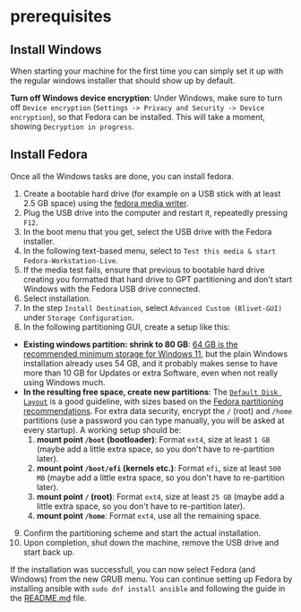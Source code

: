 # prerequisites

## Install Windows

When starting your machine for the first time you can simply set it up with the regular windows installer that should show up by default.

**Turn off Windows device encryption**: Under Windows, make sure to turn off `Device encryption` (`Settings -> Privacy and Security -> Device encryption`), so that Fedora can be installed.
This will take a moment, showing `Decryption in progress`.

## Install Fedora

Once all the Windows tasks are done, you can install fedora.

1. Create a bootable hard drive (for example on a USB stick with at least 2.5 GB space) using the [fedora media writer](https://fedoraproject.org/workstation/download).
2. Plug the USB drive into the computer and restart it, repeatedly pressing `F12`.
3. In the boot menu that you get, select the USB drive with the Fedora installer.
4. In the following text-based menu, select to `Test this media & start Fedora-Workstation-Live`.
5. If the media test fails, ensure that previous to bootable hard drive creating you formatted that hard drive to GPT partitioning and don't start Windows with the Fedora USB drive connected.
6. Select installation.
7. In the step `Install Destination`, select `Advanced Custom (Blivet-GUI)` under `Storage Configuration`.
8. In the following partitioning GUI, create a setup like this:
  * **Existing windows partition: shrink to 80 GB**:
    [64 GB is the recommended minimum storage for Windows 11](https://www.microsoft.com/en-us/windows/windows-11-specifications), but the plain Windows installation already uses 54 GB, and it probably makes sense to have more than 10 GB for Updates or extra Software, even when not really using Windows much.
  * **In the resulting free space, create new partitions**:
    The [`Default Disk Layout`](https://docs.fedoraproject.org/en-US/workstation-docs/disk-config/#_default_disk_layout) is a good guideline, with sizes based on the [Fedora partitioning recommendations](https://docs.fedoraproject.org/en-US/fedora/f36/install-guide/install/Installing_Using_Anaconda/#sect-installation-gui-manual-partitioning-recommended).
    For extra data security, encrypt the `/` (root) and `/home` partitions (use a password you can type manually, you will be asked at every startup). A working setup should be:
    1. **mount point `/boot` (bootloader)**: Format `ext4`, size at least `1 GB` (maybe add a little extra space, so you don't have to re-partition later).
    2. **mount point `/boot/efi` (kernels etc.)**: Format `efi`, size at least `500 MB` (maybe add a little extra space, so you don't have to re-partition later).
    3. **mount point `/` (root)**: Format `ext4`, size at least `25 GB` (maybe add a little extra space, so you don't have to re-partition later).
    4. **mount point `/home`**: Format `ext4`, use all the remaining space.
9. Confirm the partitioning scheme and start the actual installation.
10. Upon completion, shut down the machine, remove the USB drive and start back up.

If the installation was successfull, you can now select Fedora (and Windows) from the new GRUB menu. 
You can continue setting up Fedora by installing ansible with `sudo dnf install ansible` and following the guide in the [README.md](README.md) file.
